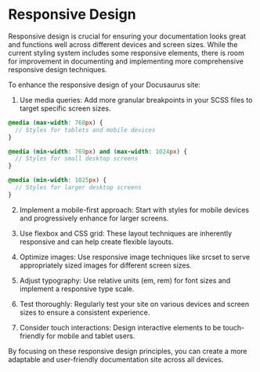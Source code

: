 # Responsive Design

Responsive design is crucial for ensuring your documentation looks great and functions well across different devices and screen sizes. While the current styling system includes some responsive elements, there is room for improvement in documenting and implementing more comprehensive responsive design techniques.

To enhance the responsive design of your Docusaurus site:

1. Use media queries: Add more granular breakpoints in your SCSS files to target specific screen sizes.

```scss
@media (max-width: 768px) {
  // Styles for tablets and mobile devices
}

@media (min-width: 769px) and (max-width: 1024px) {
  // Styles for small desktop screens
}

@media (min-width: 1025px) {
  // Styles for larger desktop screens
}
```

2. Implement a mobile-first approach: Start with styles for mobile devices and progressively enhance for larger screens.

3. Use flexbox and CSS grid: These layout techniques are inherently responsive and can help create flexible layouts.

4. Optimize images: Use responsive image techniques like srcset to serve appropriately sized images for different screen sizes.

5. Adjust typography: Use relative units (em, rem) for font sizes and implement a responsive type scale.

6. Test thoroughly: Regularly test your site on various devices and screen sizes to ensure a consistent experience.

7. Consider touch interactions: Design interactive elements to be touch-friendly for mobile and tablet users.

By focusing on these responsive design principles, you can create a more adaptable and user-friendly documentation site across all devices.
